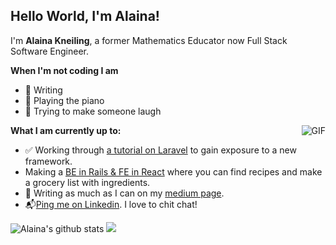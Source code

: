 ## Hello World, I'm Alaina! 

 I'm **Alaina Kneiling**, a former Mathematics Educator now Full Stack Software Engineer. 

**When I'm not coding I am**
- 📝 Writing
- 🎹 Playing the piano
- 🫣 Trying to make someone laugh

 <img align="right" alt="GIF" src="https://media3.giphy.com/media/d3mlE7uhX8KFgEmY/200w.webp?cid=ecf05e47io3brm1x8x3e3u2kvb3vb66hi2dr42buz34302mm&rid=200w.webp&ct=g" />

**What I am currently up to:**
- ✅ Working through [a tutorial on Laravel](https://github.com/Alaina-Noel/laragigs) to gain exposure to a new framework.
- Making a [BE in Rails & FE in React](https://github.com/Eatable-Grocery-List/eatable_fe) where you can find recipes and make a grocery list with ingredients. 
- 🤔 Writing as much as I can on my [medium page](https://medium.com/@alaina.noel.8).
- 📬[Ping me on Linkedin](https://www.linkedin.com/in/alaina-noel/). I love to chit chat!

![Alaina's github stats](https://github-readme-stats.vercel.app/api?username=Alaina-Noel&show_icons=true&hide_border=true)
![](http://github-profile-summary-cards.vercel.app/api/cards/most-commit-language?username=Alaina-Noel)
<br>


